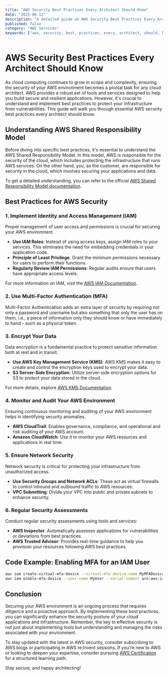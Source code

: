 ```yaml
---
title: "AWS Security Best Practices Every Architect Should Know"
date: "2025-06-12"
description: "A detailed guide on AWS Security Best Practices Every Architect Should Know"
published: false
category: "AWS Services"
keywords: ["aws, security, best, practices, every, architect, should, know"]
---
```


# AWS Security Best Practices Every Architect Should Know

As cloud computing continues to grow in scope and complexity, ensuring the security of your AWS environment becomes a pivotal task for any cloud architect. AWS provides a robust set of tools and services designed to help you build secure and resilient applications. However, it's crucial to understand and implement best practices to protect your infrastructure from vulnerabilities. This guide will walk you through essential AWS security best practices every architect should know.

## Understanding AWS Shared Responsibility Model

Before diving into specific best practices, it's essential to understand the AWS Shared Responsibility Model. In this model, AWS is responsible for the security of the cloud, which includes protecting the infrastructure that runs AWS services. On the other hand, you, as the customer, are responsible for security in the cloud, which involves securing your applications and data.

To get a detailed understanding, you can refer to the official [AWS Shared Responsibility Model documentation](https://aws.amazon.com/compliance/shared-responsibility-model/).

## Best Practices for AWS Security

### 1. Implement Identity and Access Management (IAM)

Proper management of user access and permissions is crucial for securing your AWS environment.

- **Use IAM Roles**: Instead of using access keys, assign IAM roles to your services. This eliminates the need for embedding credentials in your application code.
- **Principle of Least Privilege**: Grant the minimum permissions necessary for users to perform their functions.
- **Regularly Review IAM Permissions**: Regular audits ensure that users have appropriate access levels.

For more information on IAM, visit the [AWS IAM Documentation](https://docs.aws.amazon.com/IAM/latest/UserGuide/introduction.html).

### 2. Use Multi-Factor Authentication (MFA)

Multi-Factor Authentication adds an extra layer of security by requiring not only a password and username but also something that only the user has on them, i.e., a piece of information only they should know or have immediately to hand - such as a physical token.

### 3. Encrypt Your Data

Data encryption is a fundamental practice to protect sensitive information both at rest and in transit.

- **Use AWS Key Management Service (KMS)**: AWS KMS makes it easy to create and control the encryption keys used to encrypt your data.
- **S3 Server-Side Encryption**: Utilize server-side encryption options for S3 to protect your data stored in the cloud.

For more details, explore [AWS KMS Documentation](https://docs.aws.amazon.com/kms/latest/developerguide/overview.html).

### 4. Monitor and Audit Your AWS Environment

Ensuring continuous monitoring and auditing of your AWS environment helps in identifying security anomalies.

- **AWS CloudTrail**: Enables governance, compliance, and operational and risk auditing of your AWS account.
- **Amazon CloudWatch**: Use it to monitor your AWS resources and applications in real time.

### 5. Ensure Network Security

Network security is critical for protecting your infrastructure from unauthorized access.

- **Use Security Groups and Network ACLs**: These act as virtual firewalls to control inbound and outbound traffic to AWS resources.
- **VPC Subnetting**: Divide your VPC into public and private subnets to enhance security.

### 6. Regular Security Assessments

Conduct regular security assessments using tools and services:

- **AWS Inspector**: Automatically assesses applications for vulnerabilities or deviations from best practices.
- **AWS Trusted Advisor**: Provides real-time guidance to help you provision your resources following AWS best practices.

## Code Example: Enabling MFA for an IAM User

```bash
aws iam create-virtual-mfa-device --virtual-mfa-device-name MyMFADevice --outfile /path/to/seedfile --bootstrap-method QRCodePNG
aws iam enable-mfa-device --user-name MyUser --serial-number arn:aws:iam::123456789012:mfa/MyMFADevice --authentication-code1 123456 --authentication-code2 654321
```

## Conclusion

Securing your AWS environment is an ongoing process that requires diligence and a proactive approach. By implementing these best practices, you can significantly enhance the security posture of your cloud applications and infrastructure. Remember, the key to effective security is not just about implementing tools but understanding and managing the risks associated with your environment.

To stay updated with the latest in AWS security, consider subscribing to AWS blogs or participating in AWS re:Invent sessions. If you're new to AWS or looking to deepen your expertise, consider pursuing [AWS Certification](https://aws.amazon.com/certification/) for a structured learning path.

Stay secure, and happy architecting!